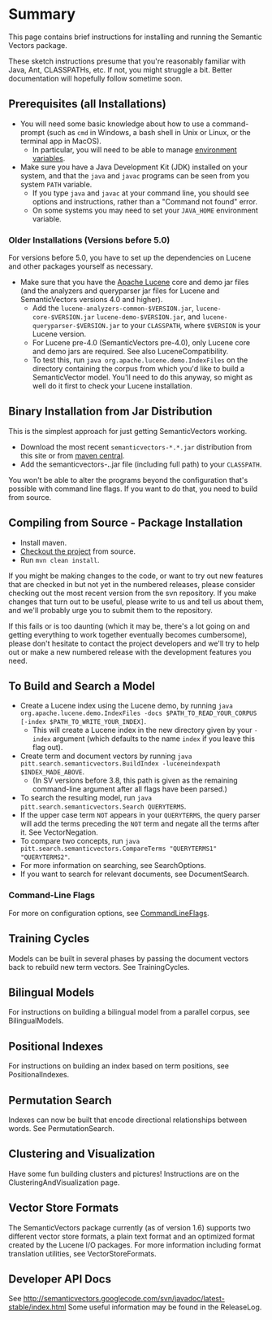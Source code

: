 # Summary #

This page contains brief instructions for installing and running the Semantic Vectors package.

These sketch instructions presume that you're reasonably familiar with Java, Ant, CLASSPATHs, etc. If not, you might struggle a bit. Better documentation will hopefully follow sometime soon.

## Prerequisites (all Installations) ##

  * You will need some basic knowledge about how to use a command-prompt (such as `cmd` in Windows, a bash shell in Unix or Linux, or the terminal app in MacOS).
    * In particular, you will need to be able to manage [environment variables](http://en.wikipedia.org/wiki/Environment_variable#Getting_and_setting_environment_variables).
  * Make sure you have a Java Development Kit (JDK) installed on your system, and that the `java` and `javac` programs can be seen from you system `PATH` variable.
    * If you type `java` and `javac` at your command line, you should see options and instructions, rather than a "Command not found" error.
    * On some systems you may need to set your `JAVA_HOME` environment variable.

### Older Installations (Versions before 5.0) ###

For versions before 5.0, you have to set up the dependencies on Lucene and other packages yourself as necessary.

  * Make sure that you have the [Apache Lucene](http://lucene.apache.org/java/docs/) core and demo jar files (and the analyzers and queryparser jar files for Lucene and SemanticVectors versions 4.0 and higher).
    * Add the `lucene-analyzers-common-$VERSION.jar`, `lucene-core-$VERSION.jar`  `lucene-demo-$VERSION.jar`, and `lucene-queryparser-$VERSION.jar` to your `CLASSPATH`, where `$VERSION` is your Lucene version.
    * For Lucene pre-4.0 (SemanticVectors pre-4.0), only Lucene core and demo jars are required. See also LuceneCompatibility.
    * To test this, run `java org.apache.lucene.demo.IndexFiles` on the directory containing the corpus from which you'd like to build a SemanticVector model. You'll need to do this anyway, so might as well do it first to check your Lucene installation.

## Binary Installation from Jar Distribution ##

This is the simplest approach for just getting SemanticVectors working.

  * Download the most recent `semanticvectors-*.*.jar` distribution from this site or from [maven central](http://search.maven.org/#browse%7C1990211094).
  * Add the semanticvectors-**.**.jar file (including full path) to your `CLASSPATH`.

You won't be able to alter the programs beyond the configuration that's possible with command line flags. If you want to do that, you need to build from source.

## Compiling from Source - Package Installation ##

  * Install maven.
  * [Checkout the project](https://code.google.com/p/semanticvectors/source/checkout) from source.
  * Run `mvn clean install`.

If you might be making changes to the code, or want to try out new features that are checked in but not yet in the numbered releases, please consider checking out the most recent version from the svn repository. If you make changes that turn out to be useful, please write to us and tell us about them, and we'll probably urge you to submit them to the repository.

If this fails or is too daunting (which it may be, there's a lot going on and getting everything to work together eventually becomes cumbersome), please don't hesitate to contact the project developers and we'll try to help out or make a new numbered release with the development features you need.

## To Build and Search a Model ##

  * Create a Lucene index using the Lucene demo, by running `java org.apache.lucene.demo.IndexFiles -docs $PATH_TO_READ_YOUR_CORPUS [-index $PATH_TO_WRITE_YOUR_INDEX]`.
    * This will create a Lucene index in the new directory given by your `-index` argument (which defaults to the name `index` if you leave this flag out).
  * Create term and document vectors by running `java pitt.search.semanticvectors.BuildIndex -luceneindexpath $INDEX_MADE_ABOVE`.
    * (In SV versions before 3.8, this path is given as the remaining command-line argument after all flags have been parsed.)
  * To search the resulting model, run `java pitt.search.semanticvectors.Search QUERYTERMS`.
  * If the upper case term `NOT` appears in your `QUERYTERMS`, the query parser will add the terms preceding the `NOT` term and negate all the terms after it. See VectorNegation.
  * To compare two concepts, run `java pitt.search.semanticvectors.CompareTerms "QUERYTERMS1" "QUERYTERMS2"`.
  * For more information on searching, see SearchOptions.
  * If you want to search for relevant documents, see DocumentSearch.

### Command-Line Flags ###

For more on configuration options, see [CommandLineFlags](CommandLineFlags).

## Training Cycles ##

Models can be built in several phases by passing the document vectors back to rebuild new term vectors. See TrainingCycles.

## Bilingual Models ##

For instructions on building a bilingual model from a parallel corpus, see BilingualModels.

## Positional Indexes ##

For instructions on building an index based on term positions, see PositionalIndexes.

## Permutation Search ##

Indexes can now be built that encode directional relationships between words. See PermutationSearch.

## Clustering and Visualization ##

Have some fun building clusters and pictures! Instructions are on the ClusteringAndVisualization page.

## Vector Store Formats ##

The SemanticVectors package currently (as of version 1.6) supports two different vector store formats, a plain text format and an optimized format created by the Lucene I/O packages. For more information including format translation utilities, see VectorStoreFormats.

## Developer API Docs ##

See http://semanticvectors.googlecode.com/svn/javadoc/latest-stable/index.html
Some useful information may be found in the ReleaseLog.
